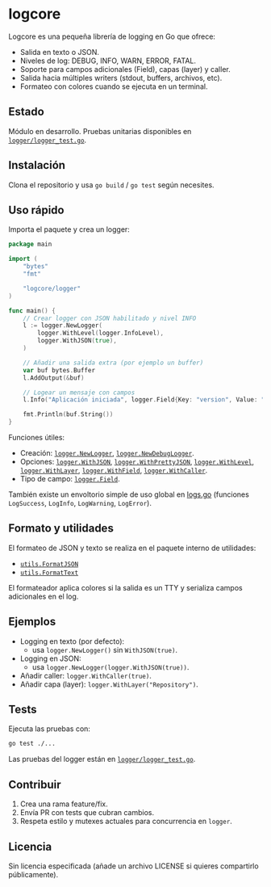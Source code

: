 # logcore

Logcore es una pequeña librería de logging en Go que ofrece:
- Salida en texto o JSON.
- Niveles de log: DEBUG, INFO, WARN, ERROR, FATAL.
- Soporte para campos adicionales (Field), capas (layer) y caller.
- Salida hacia múltiples writers (stdout, buffers, archivos, etc).
- Formateo con colores cuando se ejecuta en un terminal.

## Estado
Módulo en desarrollo. Pruebas unitarias disponibles en [`logger/logger_test.go`](logger/logger_test.go).

## Instalación

Clona el repositorio y usa `go build` / `go test` según necesites.

## Uso rápido

Importa el paquete y crea un logger:

```go
package main

import (
    "bytes"
    "fmt"

    "logcore/logger"
)

func main() {
    // Crear logger con JSON habilitado y nivel INFO
    l := logger.NewLogger(
        logger.WithLevel(logger.InfoLevel),
        logger.WithJSON(true),
    )

    // Añadir una salida extra (por ejemplo un buffer)
    var buf bytes.Buffer
    l.AddOutput(&buf)

    // Logear un mensaje con campos
    l.Info("Aplicación iniciada", logger.Field{Key: "version", Value: "v0.1.0"})

    fmt.Println(buf.String())
}
```

Funciones útiles:
- Creación: [`logger.NewLogger`](logger/logger.go), [`logger.NewDebugLogger`](logger/logger.go).
- Opciones: [`logger.WithJSON`](logger/options.go), [`logger.WithPrettyJSON`](logger/options.go), [`logger.WithLevel`](logger/options.go), [`logger.WithLayer`](logger/options.go), [`logger.WithField`](logger/options.go), [`logger.WithCaller`](logger/options.go).
- Tipo de campo: [`logger.Field`](logger/logger.go).

También existe un envoltorio simple de uso global en [logs.go](logs.go) (funciones `LogSuccess`, `LogInfo`, `LogWarning`, `LogError`).

## Formato y utilidades
El formateo de JSON y texto se realiza en el paquete interno de utilidades:
- [`utils.FormatJSON`](internal/utils/formatter.go)
- [`utils.FormatText`](internal/utils/formatter.go)

El formateador aplica colores si la salida es un TTY y serializa campos adicionales en el log.

## Ejemplos
- Logging en texto (por defecto):
  - usa `logger.NewLogger()` sin `WithJSON(true)`.
- Logging en JSON:
  - usa `logger.NewLogger(logger.WithJSON(true))`.
- Añadir caller: `logger.WithCaller(true)`.
- Añadir capa (layer): `logger.WithLayer("Repository")`.

## Tests
Ejecuta las pruebas con:
```sh
go test ./...
```
Las pruebas del logger están en [`logger/logger_test.go`](logger/logger_test.go).

## Contribuir
1. Crea una rama feature/fix.
2. Envía PR con tests que cubran cambios.
3. Respeta estilo y mutexes actuales para concurrencia en `logger`.

## Licencia
Sin licencia especificada (añade un archivo LICENSE si quieres compartirlo públicamente).
